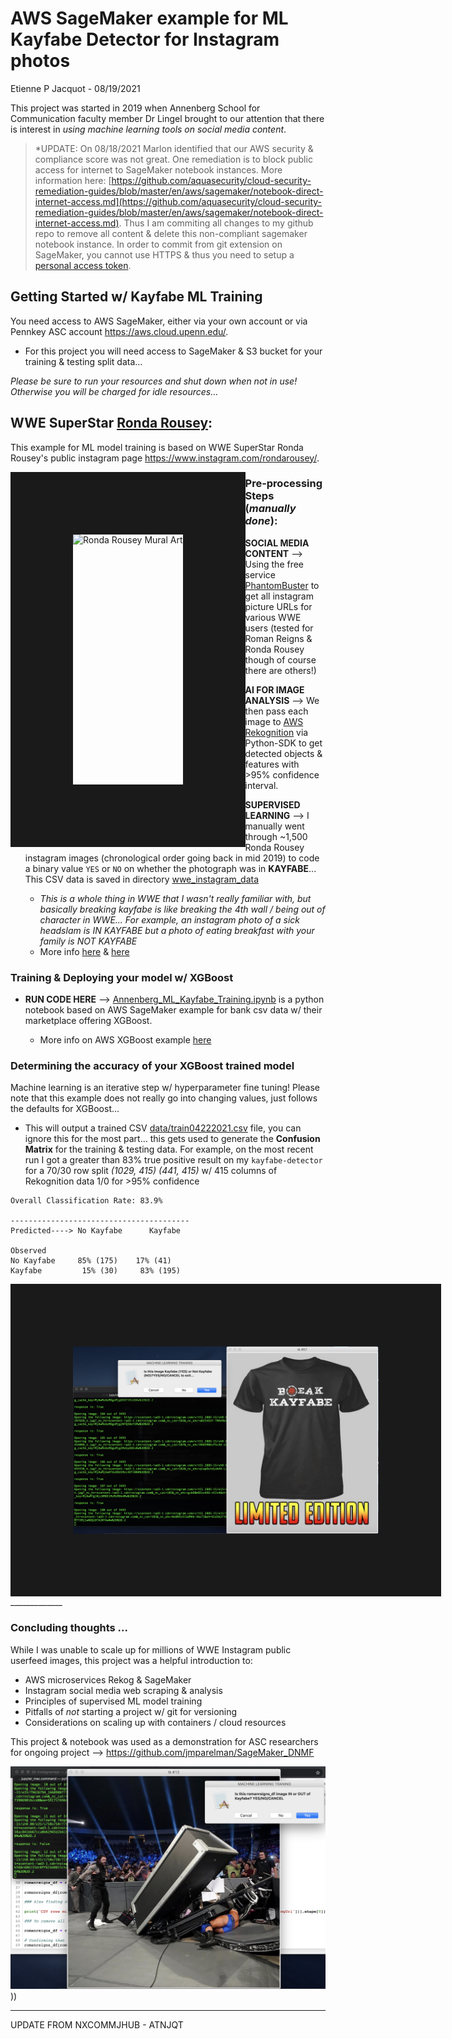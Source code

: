 # AWS SageMaker example for ML Kayfabe Detector for Instagram photos

Etienne P Jacquot - 08/19/2021

This project was started in 2019 when Annenberg School for Communication faculty member Dr Lingel brought to our attention that there is interest in *using machine learning tools on social media content*.

> *UPDATE: On 08/18/2021 Marlon identified that our AWS security & compliance score was not great. One remediation is to block public access for internet to SageMaker notebook instances. More information here: [https://github.com/aquasecurity/cloud-security-remediation-guides/blob/master/en/aws/sagemaker/notebook-direct-internet-access.md](https://github.com/aquasecurity/cloud-security-remediation-guides/blob/master/en/aws/sagemaker/notebook-direct-internet-access.md). Thus I am commiting all changes to my github repo to remove all content & delete this non-compliant sagemaker notebook instance. In order to commit from git extension on SageMaker, you cannot use HTTPS & thus you need to setup a [personal access token](https://github.blog/2020-12-15-token-authentication-requirements-for-git-operations/).


## Getting Started w/ Kayfabe ML Training

You need access to AWS SageMaker, either via your own account or via Pennkey ASC account https://aws.cloud.upenn.edu/. 

- For this project you will need access to SageMaker & S3 bucket for your training & testing split data... 

*Please be sure to run your resources and shut down when not in use! Otherwise you will be charged for idle resources...* 


## WWE SuperStar [Ronda Rousey](https://www.instagram.com/rondarousey/):

This example for ML model training is based on WWE SuperStar Ronda Rousey's public instagram page https://www.instagram.com/rondarousey/. 

<img alt='Ronda Rousey Mural Art' src='https://github.com/atnjqt/random_stuff/blob/master/ronda3.png?raw=true' border="100px" style="float: left;height: 400px">

### Pre-processing Steps (*manually done*):

- **SOCIAL MEDIA CONTENT** --> Using the free service [PhantomBuster](https://phantombuster.com/phantombuster?category=instagram) to get all instagram picture URLs for various WWE users (tested for Roman Reigns & Ronda Rousey though of course there are others!)

- **AI FOR IMAGE ANALYSIS** --> We then pass each image to [AWS Rekognition](https://aws.amazon.com/rekognition/) via Python-SDK to get detected objects & features with >95% confidence interval.

- **SUPERVISED LEARNING** --> I manually went through ~1,500 Ronda Rousey instagram images (chronological order going back in mid 2019) to code a binary value `YES` or `NO` on whether the photograph was in **KAYFABE**... This CSV data is saved in directory [wwe_instagram_data](./wwe_instagram_data)
    - *This is a whole thing in WWE that I wasn't really familiar with, but basically breaking kayfabe is like breaking the 4th wall / being out of character in WWE... For example, an instagram photo of a sick headslam is IN KAYFABE but a photo of eating breakfast with your family is NOT KAYFABE*
    - More info [here](https://en.wikipedia.org/wiki/Kayfabe) & [here](https://prowrestling.fandom.com/wiki/Kayfabe)


### Training & Deploying your model w/ XGBoost

- **RUN CODE HERE** --> [Annenberg_ML_Kayfabe_Training.ipynb](Annenberg_ML_Kayfabe_Training.ipynb) is a python notebook based on AWS SageMaker example for bank csv data w/ their marketplace offering XGBoost.

    - More info on AWS XGBoost example [here](https://docs.aws.amazon.com/sagemaker/latest/dg/xgboost.html)


### Determining the accuracy of your XGBoost trained model

Machine learning is an iterative step w/ hyperparameter fine tuning! Please note that this example does not really go into changing values, just follows the defaults for XGBoost...

- This will output a trained CSV [data/train04222021.csv](./data/train04222021.csv) file, you can ignore this for the most part... this gets used to generate the **Confusion Matrix** for the training & testing data. For example, on the most recent run I got a greater than 83% true positive result on my `kayfabe-detector` for a 70/30 row split *(1029, 415) (441, 415)* w/ 415 columns of Rekognition data 1/0 for >95% confidence

```
Overall Classification Rate: 83.9%

----------------------------------------
Predicted----> No Kayfabe      Kayfabe

Observed
No Kayfabe     85% (175)    17% (41)
Kayfabe         15% (30)     83% (195) 
```

  
<img alt='Ronda Rousey Mural Art' src='https://github.com/atnjqt/random_stuff/blob/master/ronda4.png?raw=true' border="100px" style="float: left;height: 300px">
_____________

### Concluding thoughts ...

While I was unable to scale up for millions of WWE Instagram public userfeed images, this project was a helpful introduction to:

- AWS microservices Rekog & SageMaker
- Instagram social media web scraping & analysis
- Principles of supervised ML model training
- Pitfalls of *not* starting a project w/ git for versioning
- Considerations on scaling up with containers / cloud resources


This project & notebook was used as a demonstration for ASC researchers for ongoing project --> https://github.com/jmparelman/SageMaker_DNMF

![Roman Reigns Example Training](./img/roman1.png)))

___________

UPDATE FROM NXCOMMJHUB - ATNJQT